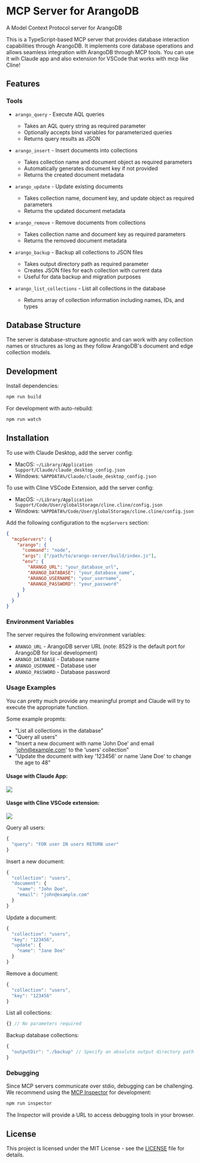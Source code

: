 # MCP Server for ArangoDB

A Model Context Protocol server for ArangoDB

This is a TypeScript-based MCP server that provides database interaction capabilities through ArangoDB. It implements core database operations and allows seamless integration with ArangoDB through MCP tools. You can use it wih Claude app and also extension for VSCode that works with mcp like Cline!

## Features

### Tools

- `arango_query` - Execute AQL queries
  - Takes an AQL query string as required parameter
  - Optionally accepts bind variables for parameterized queries
  - Returns query results as JSON

- `arango_insert` - Insert documents into collections
  - Takes collection name and document object as required parameters
  - Automatically generates document key if not provided
  - Returns the created document metadata

- `arango_update` - Update existing documents
  - Takes collection name, document key, and update object as required parameters
  - Returns the updated document metadata

- `arango_remove` - Remove documents from collections
  - Takes collection name and document key as required parameters
  - Returns the removed document metadata

- `arango_backup` - Backup all collections to JSON files
  - Takes output directory path as required parameter
  - Creates JSON files for each collection with current data
  - Useful for data backup and migration purposes

- `arango_list_collections` - List all collections in the database
  - Returns array of collection information including names, IDs, and types


## Database Structure

The server is database-structure agnostic and can work with any collection names or structures as long as they follow ArangoDB's document and edge collection models.

## Development

Install dependencies:
```bash
npm run build
```

For development with auto-rebuild:
```bash
npm run watch
```

## Installation

To use with Claude Desktop, add the server config:

 - MacOS: `~/Library/Application Support/Claude/claude_desktop_config.json`
 - Windows: `%APPDATA%/Claude/claude_desktop_config.json`

To use with Cline VSCode Extension, add the server config:

 - MacOS: `~/Library/Application Support/Code/User/globalStorage/cline.cline/config.json`
 - Windows: `%APPDATA%/Code/User/globalStorage/cline.cline/config.json`

Add the following configuration to the `mcpServers` section:

```json
{
  "mcpServers": {
    "arango": {
      "command": "node",
      "args": ["/path/to/arango-server/build/index.js"],
      "env": {
        "ARANGO_URL": "your_database_url",
        "ARANGO_DATABASE": "your_database_name",
        "ARANGO_USERNAME": "your_username",
        "ARANGO_PASSWORD": "your_password"
      }
    }
  }
}
```

### Environment Variables

The server requires the following environment variables:

- `ARANGO_URL` - ArangoDB server URL (note: 8529 is the default port for ArangoDB for local development)
- `ARANGO_DATABASE` - Database name
- `ARANGO_USERNAME` - Database user
- `ARANGO_PASSWORD` - Database password

### Usage Examples

You can pretty much provide any meaningful prompt and Claude will try to execute the appropriate function.

Some example propmts:
  - "List all collections in the database"
  - "Query all users"
  - "Insert a new document with name 'John Doe' and email 'john@example.com' to the 'users' collection"
  - "Update the document with key '123456' or name 'Jane Doe' to change the age to 48"

#### Usage with Claude App:
![](./assets/demo-claude.gif)

#### Uasge with Cline VSCode extension:
![](./assets/demo-cline.gif)



Query all users:
```typescript
{
  "query": "FOR user IN users RETURN user"
}
```

Insert a new document:
```typescript
{
  "collection": "users",
  "document": {
    "name": "John Doe",
    "email": "john@example.com"
  }
}
```

Update a document:
```typescript
{
  "collection": "users",
  "key": "123456",
  "update": {
    "name": "Jane Doe"
  }
}
```

Remove a document:
```typescript
{
  "collection": "users",
  "key": "123456"
}
```

List all collections:
```typescript
{} // No parameters required
```

Backup database collections:
```typescript
{
  "outputDir": "./backup" // Specify an absolute output directory path for the backup files (optional)
}
```

### Debugging

Since MCP servers communicate over stdio, debugging can be challenging. We recommend using the [MCP Inspector](https://github.com/modelcontextprotocol/inspector) for development:

```bash
npm run inspector
```

The Inspector will provide a URL to access debugging tools in your browser.

## License

This project is licensed under the MIT License - see the [LICENSE](LICENSE) file for details.
